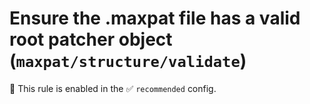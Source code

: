 # Ensure the .maxpat file has a valid root patcher object (`maxpat/structure/validate`)

💼 This rule is enabled in the ✅ `recommended` config.

<!-- end auto-generated rule header -->
